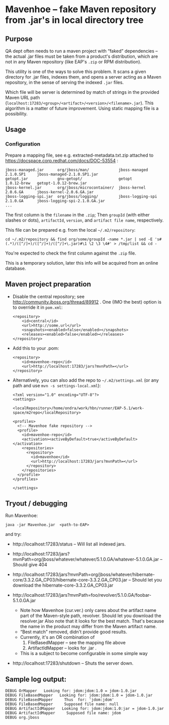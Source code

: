 
# Mavenhoe – fake Maven repository from .jar's in local directory tree

## Purpose

QA dept often needs to run a maven project with “faked” dependencies – the actual .jar files must be taken from a product's distribution, which are not in any Maven repository (like EAP's `.zip` or RPM distribution).

This utility is one of the ways to solve this problem. It scans a given directory for .jar files, indexes them, and opens a server acting as a Maven repository, in the sense of serving the indexed `.jar` files.

Which file will be server is determined by match of strings in the provided Maven URL path (`localhost:17283/<group>/<artifact>/<version>/<filename>.jar`). This algorithm is a matter of future improvement. Using static mapping file is a possibility.

## Usage

### Configuration

Prepare a mapping file, see e.g. extracted-metadata.txt.zip attached to https://docspace.corp.redhat.com/docs/DOC-53554 :


    jboss-managed.jar      org/jboss/man/             jboss-managed      2.1.0.SP1     jboss-managed-2.1.0.SP1.jar
    getopt.jar             gnu-getopt/                getopt             1.0.12-brew   getopt-1.0.12-brew.jar
    jboss-kernel.jar       org/jboss/microcontainer/  jboss-kernel       2.0.6.GA      jboss-kernel-2.0.6.GA.jar
    jboss-logging-spi.jar  org/jboss/logging/         jboss-logging-spi  2.1.0.GA      jboss-logging-spi-2.1.0.GA.jar
    ...


The first column is the `filename` in the `.zip`; Then `groupId` (with either slashes or dots), `artifactId`, `version`, and `artifact file name`, respectively.

This file can be prepared e.g. from the local `~/.m2/repository`:

    cd ~/.m2/repository && find org/some/groupId -name *.jar | sed -E 's#(.*)/([^/]+)/([^/]+)/([^/]+\.jar)#\1 \2 \3 \4#' > /tmp/list && cd -

You're expected to check the first column against the `.zip` file.

This is a temporary solution, later this info will be acquired from an online database.

## Maven project preparation

* Disable the central repository; see http://community.jboss.org/thread/89912 . One (IMO the best) option is to override it in `pom.xml`:

      <repository>
          <id>central</id>
          <url>http://some.url</url>
          <snapshots><enabled>false</enabled></snapshots>
          <releases><enabled>false</enabled></releases>
      </repository>

* Add this to your .pom:

      <repository>
          <id>mavenhoe-repo</id>
          <url>http://localhost:17283/jars?mvnPath=</url>
      </repository>

* Alternatively, you can also add the repo to `~/.m2/settings.xml` (or any path and use `mvn -s settings-local.xml`):

      <?xml version="1.0" encoding="UTF-8"?>
      <settings>

      <localRepository>/home/ondra/work/hbn/runner/EAP-5.1/work-space/m2repo</localRepository>

      <profiles>
        <!-- Mavenhoe fake repository -->
        <profile>
          <id>mavenhoe-repo</id>
          <activation><activeByDefault>true</activeByDefault></activation>
          <repositories>
            <repository>
              <id>mavenhoe</id>
              <url>http://localhost:17283/jars?mvnPath=</url>
            </repository>
          </repositories>
        </profile>
      </profiles>

      </settings>

## Tryout / debugging

Run Mavenhoe:

    java -jar Mavenhoe.jar  <path-to-EAP>

and try:

  * http://localhost:17283/status – Will list all indexed jars.
  * http://localhost:17283/jars?mvnPath=org/jboss/whatever/whatever/5.1.0.GA/whatever-5.1.0.GA.jar – Should give 404
  * http://localhost:17283/jars?mvnPath=org/jboss/whatever/hibernate-core/3.3.2.GA_CP03/hibernate-core-3.3.2.GA_CP03.jar – Should let you download the hibernate-core-3.3.2.GA_CP03.jar
  * http://localhost:17283/jars?mvnPath=foo/revolver/5.1.0.GA/foobar-5.1.0.GA.jar
    * Note how Mavenhoe (cur.ver.) only cares about the artifact name part of the Maven-style path, revolver.
       Should let you download the resolver.jar
       Also note that it looks for the best match. That's because the name in the product may differ from the Maven artifact name.
    * “Best match” removed, didn't provide good results.
    * Currently, it's an OR combination of
        1. FileBasedMapper – see the mapping file above
        2. ArtifactIdMapper – looks for <artifactId>.jar .
    * This is a subject to become configurable in some simple way

 * http://localhost:17283/shutdown – Shuts the server down.

## Sample log output:

    DEBUG OrMapper   Looking for: jdom:jdom:1.0 = jdom-1.0.jar
    DEBUG FileBasedMapper   Looking for: jdom:jdom:1.0 = jdom-1.0.jar
    DEBUG FileBasedMapper     Thus  for: 'jdom:jdom'
    DEBUG FileBasedMapper     Supposed file name: null
    DEBUG ArtifactIdMapper   Looking for: jdom:jdom:1.0:jar = jdom-1.0.jar
    DEBUG ArtifactIdMapper     Supposed file name: jdom
    DEBUG org.jboss
